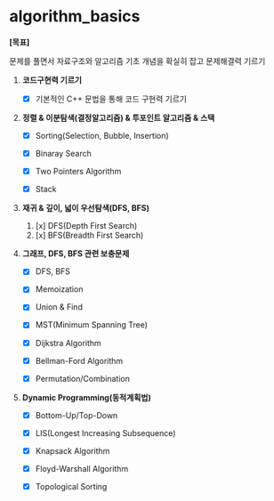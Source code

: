 # algorithm_basics



**[목표]**

 문제를 풀면서 자료구조와 알고리즘 기초 개념을 확실히 잡고 문제해결력 기르기



1. **코드구현력 기르기**

   - [x] 기본적인 C++ 문법을 통해 코드 구현력 기르기

   

2. **정렬 & 이분탐색(결정알고리즘) & 투포인트 알고리즘 & 스택**

   - [x] Sorting(Selection, Bubble, Insertion)
   - [x] Binaray Search
   - [x] Two Pointers Algorithm
   - [x] Stack

   

3. **재귀 & 깊이, 넓이 우선탐색(DFS, BFS)**

   1. [x] DFS(Depth First Search)
   2. [x] BFS(Breadth First Search)

   

4. **그래프, DFS, BFS 관련 보충문제**

   - [x] DFS, BFS
   - [x] Memoization
   - [x] Union & Find
   - [x] MST(Minimum Spanning Tree)
   - [x] Dijkstra Algorithm
   - [x] Bellman-Ford Algorithm
   - [x] Permutation/Combination

   

5. **Dynamic Programming(동적계획법)**

   - [x] Bottom-Up/Top-Down
   - [x] LIS(Longest Increasing Subsequence)
   - [x] Knapsack Algorithm
   - [x] Floyd-Warshall Algorithm
   - [x] Topological Sorting



